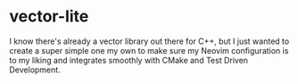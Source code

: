 # vector-lite

I know there's already a vector library out there for C++, but I just wanted to create a super simple one my own to make sure my Neovim configuration is to my liking and integrates smoothly with CMake and Test Driven Development.
